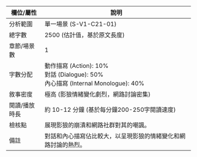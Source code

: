 | 欄位/屬性 | 說明 |
|---|---|
| 分析範圍 | 單一場景 (S-V1-C21-01) |
| 總字數 | 2500 (估計值，基於原文長度) |
| 章節/場景數 | 1 |
| 字數分配 | 動作描寫 (Action): 10%<br>對話 (Dialogue): 50%<br>內心描寫 (Internal Monologue): 40% |
| 敘事密度 | 極高 (影狼情緒變化劇烈，網路討論密集) |
| 閱讀/播放時長 | 約 10-12 分鐘 (基於每分鐘200-250字閱讀速度) |
| 檢核點 | 展現影狼的崩潰和網路社群對其的嘲諷。 |
| 備註 | 對話和內心描寫佔比較大，以呈現影狼的情緒變化和網路討論的熱烈。 |
